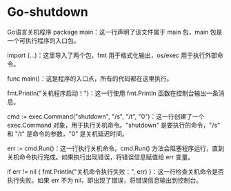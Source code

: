 # Go-shutdown
Go语言关机程序
package main：这一行声明了该文件属于 main 包，main 包是一个可执行程序的入口包。

import (...)：这里导入了两个包，fmt 用于格式化输出，os/exec 用于执行外部命令。

func main()：这是程序的入口点，所有的代码都在这里执行。

fmt.Println("关机程序启动！")：这一行使用 fmt.Println 函数在控制台输出一条消息。

cmd := exec.Command("shutdown", "/s", "/t", "0")：这一行创建了一个 exec.Command 对象，用于执行关机命令。"shutdown" 是要执行的命令，"/s" 和 "/t" 是命令的参数，"0" 是关机延迟时间。

err := cmd.Run()：这一行执行关机命令。cmd.Run() 方法会阻塞程序运行，直到关机命令执行完成。如果执行出现错误，将错误信息赋值给 err 变量。

if err != nil { fmt.Println("关机命令执行失败：", err) }：这一行检查关机命令是否执行失败。如果 err 不为 nil，即出现了错误，将错误信息输出到控制台。
